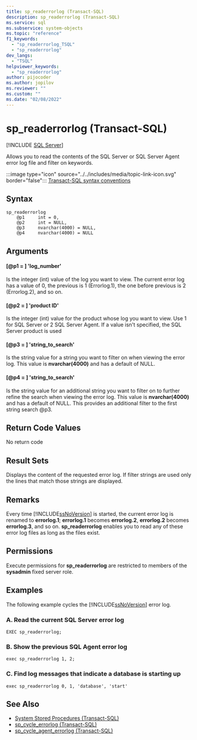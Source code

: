 ```yaml
---
title: sp_readerrorlog (Transact-SQL)
description: sp_readerrorlog (Transact-SQL)
ms.service: sql
ms.subservice: system-objects
ms.topic: "reference"
f1_keywords: 
  - "sp_readerrorlog_TSQL"
  - "sp_readerrorlog"
dev_langs: 
  - "TSQL"
helpviewer_keywords: 
  - "sp_readerrorlog"
author: pijocoder
ms.author: jopilov
ms.reviewer: ""
ms.custom: ""
ms.date: "02/08/2022"
---
```

# sp_readerrorlog (Transact-SQL)

[!INCLUDE [SQL Server](../../includes/applies-to-version/sqlserver.md)]

Allows you to read the contents of the SQL Server or SQL Server Agent error log file and filter on keywords.
  
:::image type="icon" source="../../includes/media/topic-link-icon.svg" border="false"::: [Transact-SQL syntax conventions](../../t-sql/language-elements/transact-sql-syntax-conventions-transact-sql.md)  
  
## Syntax  
  
```tsql
sp_readerrorlog  
	@p1		int = 0,
	@p2		int = NULL,
	@p3		nvarchar(4000) = NULL,
	@p4		nvarchar(4000) = NULL
```  

## Arguments

#### [@p1 = ] 'log_number'

Is the integer (int) value of the log you want to view. The current error log has a value of 0, the previous is 1 (Errorlog.1), the one before previous is 2 (Errorlog.2), and so on.

#### [@p2 = ] 'product ID'

Is the integer (int) value for the product whose log you want to view. Use 1 for SQL Server or 2 SQL Server Agent. If a value isn't specified, the SQL Server product is used

#### [@p3 = ] 'string_to_search'

Is the string value for a string you want to filter on when viewing the error log. This value is **nvarchar(4000)** and has a default of NULL.

#### [@p4 = ] 'string_to_search'

Is the string value for an additional string you want to filter on to further refine the search when viewing the error log. This value is **nvarchar(4000)** and has a default of NULL. This provides an additional filter to the first string search @p3.

## Return Code Values

No return code
  
## Result Sets

Displays the content of the requested error log. If filter strings are used only the lines that match those strings are displayed. 
  
## Remarks

Every time [!INCLUDE[ssNoVersion](../../includes/ssnoversion-md.md)] is started, the current error log is renamed to **errorlog.1**; **errorlog.1** becomes **errorlog.2**, **errorlog.2** becomes **errorlog.3**, and so on. **sp_readerrorlog** enables you to read any of these error log files as long as the files exist.  
  
## Permissions

Execute permissions for **sp_readerrorlog** are restricted to members of the **sysadmin** fixed server role.  
  
## Examples

The following example cycles the [!INCLUDE[ssNoVersion](../../includes/ssnoversion-md.md)] error log.  

### A. Read the current SQL Server error log

```tsql  
EXEC sp_readerrorlog;  
```  
  
### B. Show the previous SQL Agent error log

```tsql
exec sp_readerrorlog 1, 2;
```

### C. Find log messages that indicate a database is starting up

```tsql
exec sp_readerrorlog 0, 1, 'database', 'start'
```

## See Also

- [System Stored Procedures &#40;Transact-SQL&#41;](../../relational-databases/system-stored-procedures/system-stored-procedures-transact-sql.md)
- [sp_cycle_errorlog &#40;Transact-SQL&#41;](../../relational-databases/system-stored-procedures/sp-cycle-errorlog-transact-sql.md)
- [sp_cycle_agent_errorlog &#40;Transact-SQL&#41;](../../relational-databases/system-stored-procedures/sp-cycle-agent-errorlog-transact-sql.md)
